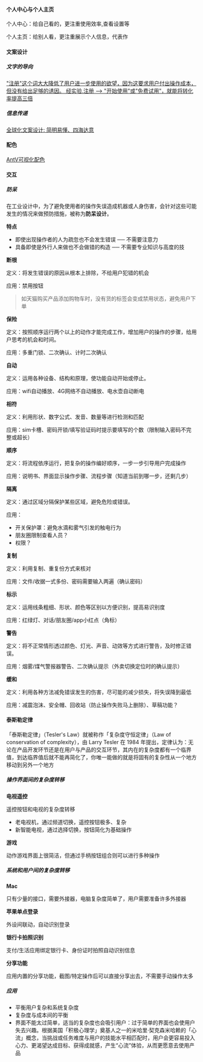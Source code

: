 

#### 个人中心与个人主页

个人中心：给自己看的，更注重使用效率,查看设置等

个人主页：给别人看，更注重展示个人信息，代表作



#### 文案设计

##### 文字的导向

["注册"这个词大大降低了用户进一步使用的欲望，因为这要求用户付出操作成本，但没有给出足够的诱因。
经实验,注册 --> "开始使用"或"免费试用"，就能将转化率提高三倍](https://www.gkogan.co/blog/stop-asking-me-to-sign-up/)



##### 信息传递

[全球化文案设计: 简明易懂、四海达意](https://mp.weixin.qq.com/s/QEnwoK_N_0IZ97l7NCjJPQ)



#### 配色

[AntV可视化配色](https://zhuanlan.zhihu.com/p/112540818)



#### 交互

##### 防呆

在工业设计中，为了避免使用者的操作失误造成机器或人身伤害，会针对这些可能发生的情况来做预防措施，被称为**防呆设计**。

**特点**

- 即使出现操作者的人为疏忽也不会发生错误 ── 不需要注意力
- 具备即使是外行人来做也不会做错的构造 ── 不需要专业知识与高度的技



**断根**

定义：将发生错误的原因从根本上排除，不给用户犯错的机会

应用：禁用按钮

> 如天猫购买产品添加购物车时，没有货的标签会变成禁用状态，避免用户下单



**保险**

定义：按照顺序运行两个以上的动作才能完成工作，增加用户的操作的步骤，给用户思考的机会和时间。

应用：多重门锁、二次确认、计时二次确认



**自动**

定义：运用各种设备、结构和原理，使功能自动开始或停止。

应用：wifi自动播放、4G网络不自动播放、电水壶自动断电



**相符**

定义：利用形状、数字公式、发音、数量等进行检测和匹配

应用：sim卡槽、密码开锁/填写验证码时提示要填写的个数（限制输入密码不完整或超长）



**顺序**

定义：将流程依序运行，把复杂的操作编好顺序，一步一步引导用户完成操作

应用：说明书、界面显示操作步骤、流程步骤（知道当前到哪一步，还剩几步）



**隔离**

定义：通过区域分隔保护某些区域，避免危险或错误。

应用：

- 开关保护罩：避免水滴和雾气引发的触电行为
- 朋友圈限制查看人员？
- 权限？



**复制**

定义：利用复制、重复份方式来核对

应用：文件/收据一式多份、密码需要输入两遍（确认密码）



**标示**

定义：运用线条粗细、形状、颜色等区别以方便识别，提高易识别度

应用：红绿灯、对话/朋友圈/app小红点（角标）



**警告**

定义：将不正常情形透过颜色、灯光、声音、动效等方式进行警告，及时修正错误。

应用：烟雾/煤气警报器警告、二次确认提示（外卖切换定位时的确认提示）



**缓和**

定义：利用各种方法减免错误发生的伤害，尽可能的减少损失，将失误降到最低

应用：减震泡沫、安全帽、回收站（防止操作失败马上删除）、草稿功能？



#### 泰斯勒定律

「泰斯勒定律」（Tesler's Law）就被称作「复杂度守恒定律」（Law of conservation of complexity），由 Larry Tesler 在 1984 年提出，定律认为：无论在产品开发环节还是在用户与产品的交互环节，其内在的复杂度都有一个临界值，到达临界值后就不能再简化了，你唯一能做的就是将固有的复杂性从一个地方移动到另外一个地方



##### 操作界面间的复杂度转移

**电视遥控**

遥控按钮和电视的复杂度转移

- 老电视机，通过频道切换，遥控按钮极多、复杂
- 新智能电视，通过选择切换，按钮简化为基础操作

**游戏**

动作游戏界面上很简洁，但通过手柄按钮组合则可以进行多种操作

##### 系统和用户间的复杂度转移

**Mac**

只有少量的接口，需要外接器，电脑复杂度简单了，用户需要准备许多外接器

**苹果单点登录**

外设间联动，自动识别登录

**银行卡拍照识别**


支付/生活应用绑定银行卡、身份证时拍照自动识别信息

**分享功能**

应用内置的分享功能，截图/特定操作后可以直接分享出去，不需要手动操作太多



##### 应用

- 平衡用户复杂和系统复杂度
- 复杂度与成本间的平衡
- 界面不能太过简单，适当的复杂度也会吸引用户：过于简单的界面也会使用户失去兴趣。根据美国「积极心理学」奠基人之一的米哈里·契克森米哈赖的「心流」概念，当挑战或任务难度与用户的技能水平相匹配时，用户会更容易投入心力、更渴望达成目标、获得成就感，产生“心流”体验，从而更愿意去使用产品

